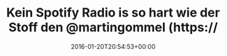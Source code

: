 ---
retweeted: false
source: <a href="http://mvilla.it/fenix" rel="nofollow">Fenix for Android</a>
entities:
  user_mentions:
  - name: Martin Gommel
    screen_name: martingommel
    indices:
    - '48'
    - '61'
    id_str: '192822115'
    id: '192822115'
  urls: []
  symbols: []
  media:
  - expanded_url: https://twitter.com/bascht/status/689914013371752448/photo/1
    indices:
    - '91'
    - '114'
    url: https://t.co/LKmayPDxKF
    media_url: http://pbs.twimg.com/media/CZMRIcDWEAAM4fv.jpg
    id_str: '689914004584665088'
    id: '689914004584665088'
    media_url_https: https://pbs.twimg.com/media/CZMRIcDWEAAM4fv.jpg
    sizes:
      large:
        w: '720'
        h: '1280'
        resize: fit
      small:
        w: '383'
        h: '680'
        resize: fit
      medium:
        w: '675'
        h: '1200'
        resize: fit
      thumb:
        w: '150'
        h: '150'
        resize: crop
    type: photo
    display_url: pic.twitter.com/LKmayPDxKF
  hashtags: []
display_text_range:
- '0'
- '114'
favorite_count: '3'
id_str: '689914013371752448'
truncated: false
retweet_count: '0'
id: '689914013371752448'
possibly_sensitive: false
created_at: Wed Jan 20 20:54:53 +0000 2016
favorited: false
full_text: Kein Spotify Radio is so hart wie der Stoff den [@martingommel](https://twitter.com/martingommel)
  in seiner Playliste hat. \m/
lang: de
extended_entities:
  media:
  - expanded_url: https://twitter.com/bascht/status/689914013371752448/photo/1
    indices:
    - '91'
    - '114'
    url: https://t.co/LKmayPDxKF
    media_url: http://pbs.twimg.com/media/CZMRIcDWEAAM4fv.jpg
    id_str: '689914004584665088'
    id: '689914004584665088'
    media_url_https: https://pbs.twimg.com/media/CZMRIcDWEAAM4fv.jpg
    sizes:
      large:
        w: '720'
        h: '1280'
        resize: fit
      small:
        w: '383'
        h: '680'
        resize: fit
      medium:
        w: '675'
        h: '1200'
        resize: fit
      thumb:
        w: '150'
        h: '150'
        resize: crop
    type: photo
    display_url: pic.twitter.com/LKmayPDxKF
tags:
- pesos/twitter
date: '2016-01-20T20:54:53+00:00'
src: https://twitter.com/bascht/status/689914013371752448
original_url: https://twitter.com/bascht/status/689914013371752448
type: twitter_tweet
media_url: https://img.bascht.com/twitter/pbs.twimg.com/media/CZMRIcDWEAAM4fv.jpg
text: Kein Spotify Radio is so hart wie der Stoff den [@martingommel](https://twitter.com/martingommel)
  in seiner Playliste hat. \m/
title: Kein Spotify Radio is so hart wie der Stoff den @martingommel (https://

---